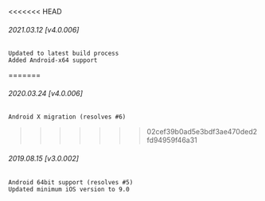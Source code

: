 

<<<<<<< HEAD
###### 2021.03.12 [v4.0.006]

```
Updated to latest build process  
Added Android-x64 support
```



=======
###### 2020.03.24 [v4.0.006]

```
Android X migration (resolves #6)
```


>>>>>>> 02cef39b0ad5e3bdf3ae470ded2fd94959f46a31
###### 2019.08.15 [v3.0.002]

```
Android 64bit support (resolves #5)
Updated minimum iOS version to 9.0
```

